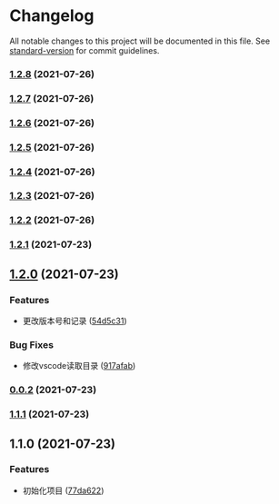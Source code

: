 # Changelog

All notable changes to this project will be documented in this file. See [standard-version](https://github.com/conventional-changelog/standard-version) for commit guidelines.

### [1.2.8](https://github.com/zhouzeyuuser/xiaoZ-cli/compare/v1.2.7...v1.2.8) (2021-07-26)

### [1.2.7](https://github.com/zhouzeyuuser/xiaoZ-cli/compare/v1.2.6...v1.2.7) (2021-07-26)

### [1.2.6](https://github.com/zhouzeyuuser/xiaoZ-cli/compare/v1.2.5...v1.2.6) (2021-07-26)

### [1.2.5](https://github.com/zhouzeyuuser/xiaoZ-cli/compare/v1.2.4...v1.2.5) (2021-07-26)

### [1.2.4](https://github.com/zhouzeyuuser/xiaoZ-cli/compare/v1.2.3...v1.2.4) (2021-07-26)

### [1.2.3](https://github.com/zhouzeyuuser/xiaoZ-cli/compare/v1.2.2...v1.2.3) (2021-07-26)

### [1.2.2](https://github.com/zhouzeyuuser/xiaoZ-cli/compare/v1.2.1...v1.2.2) (2021-07-26)

### [1.2.1](https://github.com/zhouzeyuuser/xiaoZ-cli/compare/v1.2.0...v1.2.1) (2021-07-23)

## [1.2.0](https://github.com/zhouzeyuuser/xiaoZ-cli/compare/v0.0.2...v1.2.0) (2021-07-23)


### Features

* 更改版本号和记录 ([54d5c31](https://github.com/zhouzeyuuser/xiaoZ-cli/commit/54d5c31b3da894dc15926fb4b10f1ad6984384d3))


### Bug Fixes

* 修改vscode读取目录 ([917afab](https://github.com/zhouzeyuuser/xiaoZ-cli/commit/917afabc31637539058e5a18c513a9eb11ce24e6))

### [0.0.2](https://github.com/zhouzeyuuser/xiaoZ-cli/compare/v1.1.1...v0.0.2) (2021-07-23)

### [1.1.1](https://github.com/zhouzeyuuser/xiaoZ-cli/compare/v1.1.0...v1.1.1) (2021-07-23)

## 1.1.0 (2021-07-23)


### Features

* 初始化项目 ([77da622](https://github.com/zhouzeyuuser/xiaoZ-cli/commit/77da622a5772d03e02c0a81c543ab6237fc16011))
